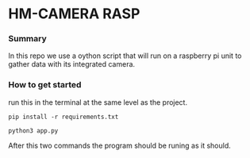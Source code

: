 # HM-CAMERA RASP
### Summary
In this repo we use a oython script that will run on a raspberry pi unit to gather data with its integrated camera.

### How to get started
run this in the terminal at the same level as the project.

```pip install -r requirements.txt```

```python3 app.py```

After this two commands the program should be runing as it should.
